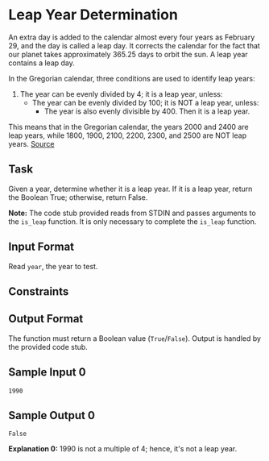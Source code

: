 # Leap Year Determination

An extra day is added to the calendar almost every four years as February 29, and the day is called a leap day. It corrects the calendar for the fact that our planet takes approximately 365.25 days to orbit the sun. A leap year contains a leap day.

In the Gregorian calendar, three conditions are used to identify leap years:

1. The year can be evenly divided by 4; it is a leap year, unless:
   - The year can be evenly divided by 100; it is NOT a leap year, unless:
     - The year is also evenly divisible by 400. Then it is a leap year.

This means that in the Gregorian calendar, the years 2000 and 2400 are leap years, while 1800, 1900, 2100, 2200, 2300, and 2500 are NOT leap years. [Source](source_link)

## Task

Given a year, determine whether it is a leap year. If it is a leap year, return the Boolean True; otherwise, return False.

**Note:** The code stub provided reads from STDIN and passes arguments to the `is_leap` function. It is only necessary to complete the `is_leap` function.

## Input Format

Read `year`, the year to test.

## Constraints

## Output Format

The function must return a Boolean value (`True`/`False`). Output is handled by the provided code stub.

## Sample Input 0

```
1990
```

## Sample Output 0

```
False
```

**Explanation 0:**
1990 is not a multiple of 4; hence, it's not a leap year.
```

